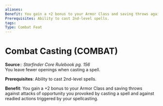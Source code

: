 ```yaml
---
aliases: 
Benefit: You gain a +2 bonus to your Armor Class and saving throws against attacks of opportunity you provoked by casting a spell and against readied actions triggered by your spellcasting.
Prerequisites: Ability to cast 2nd-level spells.
tags: 
Type: Combat Feat
---
```


# Combat Casting (COMBAT)

**Source**:: _Starfinder Core Rulebook pg. 156_  
You leave fewer openings when casting a spell.

**Prerequisites**: Ability to cast 2nd-level spells.

**Benefit**: You gain a +2 bonus to your Armor Class and saving throws against attacks of opportunity you provoked by casting a spell and against readied actions triggered by your spellcasting.
